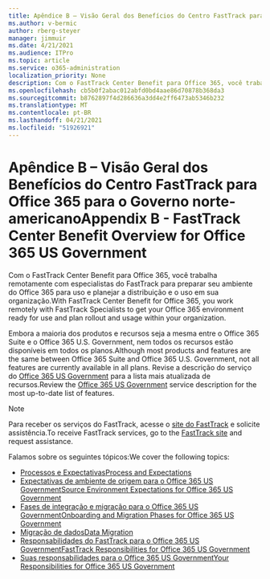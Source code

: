 ```yaml
---
title: Apêndice B – Visão Geral dos Benefícios do Centro FastTrack para Office 365 para o Governo norte-americano
ms.author: v-bermic
author: rberg-steyer
manager: jimmuir
ms.date: 4/21/2021
ms.audience: ITPro
ms.topic: article
ms.service: o365-administration
localization_priority: None
description: Com o FastTrack Center Benefit para Office 365, você trabalha remotamente com especialistas do FastTrack para preparar seu ambiente do Office 365 para uso e planejar a distribuição e o uso em sua organização.
ms.openlocfilehash: cb5b0f2abac012abfd0bd4aae86d70878b368da3
ms.sourcegitcommit: b8762897f4d286636a3dd4e2ff6473ab5346b232
ms.translationtype: MT
ms.contentlocale: pt-BR
ms.lasthandoff: 04/21/2021
ms.locfileid: "51926921"
---
```

# <a name="appendix-b---fasttrack-center-benefit-overview-for-office-365-us-government"></a><span data-ttu-id="01626-103">Apêndice B – Visão Geral dos Benefícios do Centro FastTrack para Office 365 para o Governo norte-americano</span><span class="sxs-lookup"><span data-stu-id="01626-103">Appendix B - FastTrack Center Benefit Overview for Office 365 US Government</span></span>

<span data-ttu-id="01626-104">Com o FastTrack Center Benefit para Office 365, você trabalha remotamente com especialistas do FastTrack para preparar seu ambiente do Office 365 para uso e planejar a distribuição e o uso em sua organização.</span><span class="sxs-lookup"><span data-stu-id="01626-104">With FastTrack Center Benefit for Office 365, you work remotely with FastTrack Specialists to get your Office 365 environment ready for use and plan rollout and usage within your organization.</span></span> 
  
<span data-ttu-id="01626-105">Embora a maioria dos produtos e recursos seja a mesma entre o Office 365 Suite e o Office 365 U.S. Government, nem todos os recursos estão disponíveis em todos os planos.</span><span class="sxs-lookup"><span data-stu-id="01626-105">Although most products and features are the same between Office 365 Suite and Office 365 U.S. Government, not all features are currently available in all plans.</span></span> <span data-ttu-id="01626-106">Revise a descrição do serviço do [Office 365 US Government](https://aka.ms/aboutgovcloud) para a lista mais atualizada de recursos.</span><span class="sxs-lookup"><span data-stu-id="01626-106">Review the [Office 365 US Government](https://aka.ms/aboutgovcloud) service description for the most up-to-date list of features.</span></span>

> [!NOTE]
> <span data-ttu-id="01626-107">Para receber os serviços do FastTrack, acesse o [site do FastTrack](https://go.microsoft.com/fwlink/?linkid=780698) e solicite assistência.</span><span class="sxs-lookup"><span data-stu-id="01626-107">To receive FastTrack services, go to the [FastTrack site](https://go.microsoft.com/fwlink/?linkid=780698) and request assistance.</span></span>  

<span data-ttu-id="01626-108">Falamos sobre os seguintes tópicos:</span><span class="sxs-lookup"><span data-stu-id="01626-108">We cover the following topics:</span></span>
- [<span data-ttu-id="01626-109">Processos e Expectativas</span><span class="sxs-lookup"><span data-stu-id="01626-109">Process and Expectations</span></span>](process-and-expectations.md) 
- [<span data-ttu-id="01626-110">Expectativas de ambiente de origem para o Office 365 US Government</span><span class="sxs-lookup"><span data-stu-id="01626-110">Source Environment Expectations for Office 365 US Government</span></span>](US-Gov-appendix-source-environment-expectations.md)   
- [<span data-ttu-id="01626-111">Fases de integração e migração para o Office 365 US Government</span><span class="sxs-lookup"><span data-stu-id="01626-111">Onboarding and Migration Phases for Office 365 US Government</span></span>](US-Gov-appendix-onboarding-and-migration.md)
- [<span data-ttu-id="01626-112">Migração de dados</span><span class="sxs-lookup"><span data-stu-id="01626-112">Data Migration</span></span>](data-migration.md)    
- [<span data-ttu-id="01626-113">Responsabilidades do FastTrack para o Office 365 US Government</span><span class="sxs-lookup"><span data-stu-id="01626-113">FastTrack Responsibilities for Office 365 US Government</span></span>](US-Gov-appendix-fasttrack-responsibilities.md)   
- [<span data-ttu-id="01626-114">Suas responsabilidades para o Office 365 US Government</span><span class="sxs-lookup"><span data-stu-id="01626-114">Your Responsibilities for Office 365 US Government</span></span>](US-Gov-appendix-your-responsibilities.md)    

